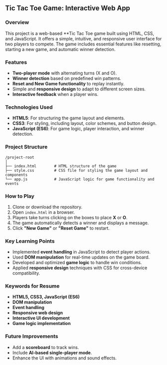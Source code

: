 ## Tic Tac Toe Game: Interactive Web App

### Overview
This project is a web-based **Tic Tac Toe game built using HTML, CSS, and JavaScript. It offers a simple, intuitive, and responsive user interface for two players to compete. The game includes essential features like resetting, starting a new game, and automatic winner detection.

### Features
- **Two-player mode** with alternating turns (X and O).
- **Winner detection** based on predefined win patterns.
- **Reset and New Game functionality** to replay instantly.
- Simple and **responsive design** to adapt to different screen sizes.
- **Interactive feedback** when a player wins.

### Technologies Used
- **HTML5**: For structuring the game layout and elements.
- **CSS3**: For styling, including layout, color schemes, and button design.
- **JavaScript (ES6)**: For game logic, player interaction, and winner detection.

### Project Structure
```
/project-root
│
├── index.html        # HTML structure of the game
├── style.css         # CSS file for styling the game layout and components
└── app.js            # JavaScript logic for game functionality and events
```

### How to Play
1. Clone or download the repository.
2. Open `index.html` in a browser.
3. Players take turns clicking on the boxes to place **X** or **O**.
4. The game automatically detects a winner and displays a message.
5. Click **"New Game"** or **"Reset Game"** to restart.

### Key Learning Points
- Implemented **event handling** in JavaScript to detect player actions.
- Used **DOM manipulation** for real-time updates on the game board.
- Developed and optimized **game logic** to handle win conditions.
- Applied **responsive design** techniques with CSS for cross-device compatibility.

### Keywords for Resume
- **HTML5, CSS3, JavaScript (ES6)**
- **DOM manipulation**
- **Event handling**
- **Responsive web design**
- **Interactive UI development**
- **Game logic implementation**

### Future Improvements
- Add a **scoreboard** to track wins.
- Include **AI-based single-player mode**.
- Enhance the UI with animations and sound effects.
